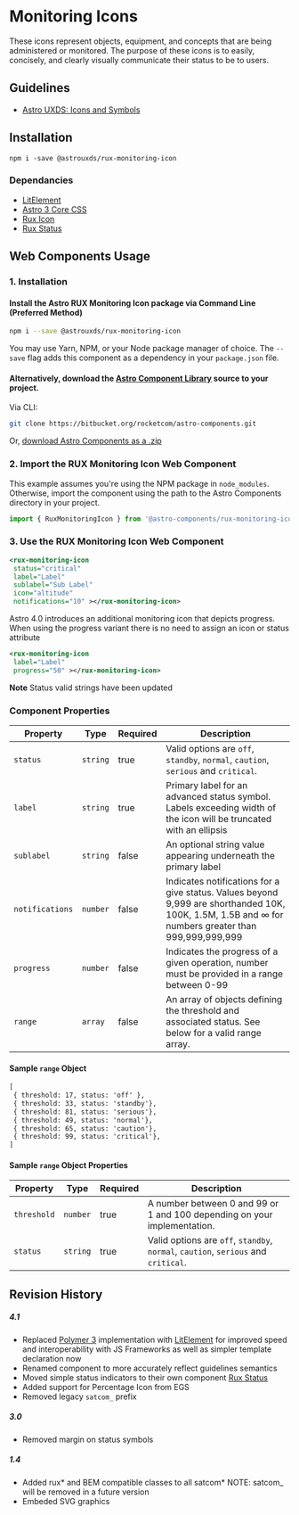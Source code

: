# Monitoring Icons

These icons represent objects, equipment, and concepts that are being administered or monitored. The purpose of these icons is to easily, concisely, and clearly visually communicate their status to be to users.

## Guidelines

- [Astro UXDS: Icons and Symbols](http://www.astrouxds.com/library/icons-and-symbols)

## Installation

`npm i -save @astrouxds/rux-monitoring-icon`

### Dependancies

- [LitElement](http://lit-element.polymer-project.org/)
- [Astro 3 Core CSS](https://bitbucket.org/rocketcom/astro-styles/src/master/)
- [Rux Icon](https://bitbucket.org/rocketcom/astro-components/src/master/src/astro-components/rux-icon/)
- [Rux Status](https://bitbucket.org/rocketcom/astro-components/src/master/src/astro-components/rux-status/)

## Web Components Usage

### 1. Installation

#### **Install the Astro RUX Monitoring Icon package via Command Line** (Preferred Method)

```sh
npm i --save @astrouxds/rux-monitoring-icon
```

You may use Yarn, NPM, or your Node package manager of choice. The `--save` flag adds this component as a dependency in your `package.json` file.

#### **Alternatively**, download the [Astro Component Library](https://bitbucket.org/rocketcom/astro-components/src/master/) source to your project.

Via CLI:

```sh
git clone https://bitbucket.org/rocketcom/astro-components.git
```

Or, [download Astro Components as a .zip](https://bitbucket.org/rocketcom/astro-components/get/master.zip)

### 2. Import the RUX Monitoring Icon Web Component

This example assumes you're using the NPM package in `node_modules`. Otherwise, import the component using the path to the Astro Components directory in your project.

```javascript
import { RuxMonitoringIcon } from '@astro-components/rux-monitoring-icon/rux-monitoring-icon.js';
```

### 3. Use the RUX Monitoring Icon Web Component

```xml
<rux-monitoring-icon
 status="critical"
 label="Label"
 sublabel="Sub Label"
 icon="altitude"
 notifications="10" ></rux-monitoring-icon>
```

Astro 4.0 introduces an additional monitoring icon that depicts progress. When using the progress variant there is no need to assign an icon or status attribute

```xml
<rux-monitoring-icon
 label="Label"
 progress="50" ></rux-monitoring-icon>
```

**Note** Status valid strings have been updated

### Component Properties

| Property        | Type     | Required | Description                                                                                                                                         |
| --------------- | -------- | -------- | --------------------------------------------------------------------------------------------------------------------------------------------------- |
| `status`        | `string` | true     | Valid options are `off`, `standby`, `normal`, `caution`, `serious` and `critical`.                                                                  |
| `label`         | `string` | true     | Primary label for an advanced status symbol. Labels exceeding width of the icon will be truncated with an ellipsis                                  |
| `sublabel`      | `string` | false    | An optional string value appearing underneath the primary label                                                                                     |
| `notifications` | `number` | false    | Indicates notifications for a give status. Values beyond 9,999 are shorthanded 10K, 100K, 1.5M, 1.5B and ∞ for numbers greater than 999,999,999,999 |
| `progress`      | `number` | false    | Indicates the progress of a given operation, number must be provided in a range between 0-99                                                        |
| `range`         | `array`  | false    | An array of objects defining the threshold and associated status. See below for a valid range array.                                                |

#### Sample `range` Object

```xml
[
 { threshold: 17, status: 'off' },
 { threshold: 33, status: 'standby'},
 { threshold: 81, status: 'serious'},
 { threshold: 49, status: 'normal'},
 { threshold: 65, status: 'caution'},
 { threshold: 99, status: 'critical'},
]
```

#### Sample `range` Object Properties

| Property    | Type     | Required | Description                                                                        |
| ----------- | -------- | -------- | ---------------------------------------------------------------------------------- |
| `threshold` | `number` | true     | A number between 0 and 99 or 1 and 100 depending on your implementation.           |
| `status`    | `string` | true     | Valid options are `off`, `standby`, `normal`, `caution`, `serious` and `critical`. |

## Revision History

##### **4.1**

- Replaced [Polymer 3](https://www.polymer-project.org) implementation with [LitElement](https://lit-element.polymer-project.org/) for improved speed and interoperability with JS Frameworks as well as simpler template declaration now
- Renamed component to more accurately reflect guidelines semantics
- Moved simple status indicators to their own component [Rux Status](https://bitbucket.org/rocketcom/astro-components/src/master/src/astro-components/rux-status/)
- Added support for Percentage Icon from EGS
- Removed legacy `satcom_` prefix

##### **3.0**

- Removed margin on status symbols

##### **1.4**

- Added rux* and BEM compatible classes to all satcom* NOTE: satcom\_ will be removed in a future version
- Embeded SVG graphics
